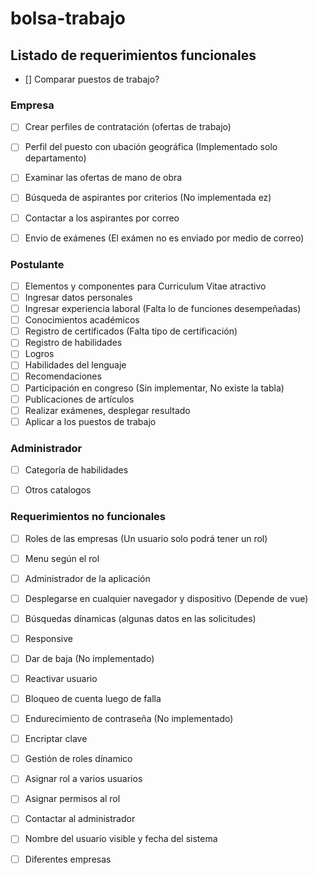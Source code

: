 # bolsa-trabajo

## Listado de requerimientos funcionales

- [] Comparar puestos de trabajo?

### Empresa
- [ ] Crear perfiles de contratación (ofertas de trabajo)
- [ ] Perfil del puesto con ubación geográfica (Implementado solo departamento)
- [ ] Examinar las ofertas de mano de obra
- [ ] Búsqueda de aspirantes por criterios (No implementada ez)
- [ ] Contactar a los aspirantes por correo
- [ ] Envio de exámenes (El exámen no es enviado por medio de correo)


### Postulante
- [ ] Elementos y componentes para Curriculum Vitae atractivo
- [ ] Ingresar datos personales
- [ ] Ingresar experiencia laboral (Falta lo de funciones desempeñadas)
- [ ] Conocimientos académicos 
- [ ] Registro de certificados (Falta tipo de certificación)
- [ ] Registro de habilidades
- [ ] Logros
- [ ] Habilidades del lenguaje
- [ ] Recomendaciones
- [ ] Participación en congreso (Sin implementar, No existe la tabla)
- [ ] Publicaciones de artículos
- [ ] Realizar exámenes, desplegar resultado
- [ ] Aplicar a los puestos de trabajo

### Administrador
- [ ] Categoría de habilidades
- [ ] Otros catalogos 


### Requerimientos no funcionales
- [ ] Roles de las empresas (Un usuario solo podrá tener un rol)
- [ ] Menu según el rol
- [ ] Administrador de la aplicación
- [ ] Desplegarse en cualquier navegador y dispositivo (Depende de vue)
- [ ] Búsquedas dínamicas (algunas datos en las solicitudes)
- [ ] Responsive
- [ ] Dar de baja (No implementado)
- [ ] Reactivar usuario
- [ ] Bloqueo de cuenta luego de falla
- [ ] Endurecimiento de contraseña (No implementado)
- [ ] Encriptar clave
- [ ] Gestión de roles dínamico
- [ ] Asignar rol a varios usuarios
- [ ] Asignar permisos al rol
- [ ] Contactar al administrador
- [ ] Nombre del usuario visible y fecha del sistema
- [ ] Diferentes empresas




